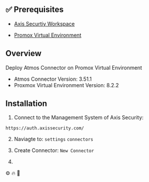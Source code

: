 [Promox Virtual Environment]: https://www.proxmox.com/en/
[Axis Security]: https://www.axissecurity.com/schedule-a-demo/
[Axis Securtiy Workspace]: https://auth.axissecurity.com/

## ✅ Prerequisites

- [Axis Securtiy Workspace]

- [Promox Virtual Environment]

## Overview

Deploy Atmos Connector on Promox Virtual Environment
- Atmos Connector Version: 3.51.1
- Proxmox Virtual Environment Version: 8.2.2

## Installation

1) Connect to the Management System of Axis Security:

```text
https://auth.axissecurity.com/
```

2) Naviagte to:
`settings`  `connectors` 

3) Create Connector:
`New Connector`



6) 


⚙️ 🔥 🔨 
